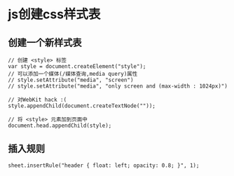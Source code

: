 # js创建css样式表
## 创建一个新样式表
```
// 创建 <style> 标签
var style = document.createElement("style");
// 可以添加一个媒体(/媒体查询,media query)属性
// style.setAttribute("media", "screen")
// style.setAttribute("media", "only screen and (max-width : 1024px)")

// 对WebKit hack :(
style.appendChild(document.createTextNode(""));

// 将 <style> 元素加到页面中
document.head.appendChild(style);
```

## 插入规则
`sheet.insertRule("header { float: left; opacity: 0.8; }", 1);`